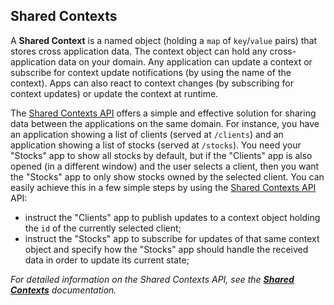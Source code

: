 ## Shared Contexts

A **Shared Context** is a named object (holding a `map` of `key`/`value` pairs) that stores cross application data. The context object can hold any cross-application data on your domain. Any application can update a context or subscribe for context update notifications (by using the name of the context). Apps can also react to context changes (by subscribing for context updates) or update the context at runtime.

The [Shared Contexts API](../../../reference/core/latest/shared%20contexts/index.html) offers a simple and effective solution for sharing data between the applications on the same domain. For instance, you have an application showing a list of clients (served at `/clients`) and an application showing a list of stocks (served at `/stocks`). You need your "Stocks" app to show all stocks by default, but if the "Clients" app is also opened (in a different window) and the user selects a client, then you want the "Stocks" app to only show stocks owned by the selected client. You can easily achieve this in a few simple steps by using the [Shared Contexts API](../../../reference/core/latest/shared%20contexts/index.html) API:

- instruct the "Clients" app to publish updates to a context object holding the `id` of the currently selected client;
- instruct the "Stocks" app to subscribe for updates of that same context object and specify how the "Stocks" app should handle the received data in order to update its current state;

*For detailed information on the Shared Contexts API, see the [**Shared Contexts**](../../../glue42-concepts/data-sharing-between-apps/shared-contexts/javascript/index.html) documentation.*